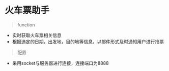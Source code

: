# 火车票助手

>function

* 实时获取火车票相关信息
* 根据选定的日期，出发地，目的地等信息，以邮件形式及时通知用户进行抢票

>配置

* 采用socket与服务器进行连接，连接端口为8888
